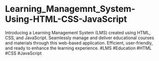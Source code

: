 # Learning_Managemnt_System-Using-HTML-CSS-JavaScript
Introducing a Learning Management System (LMS) created using HTML, CSS, and JavaScript. Seamlessly manage and deliver educational courses and materials through this web-based application. Efficient, user-friendly, and ready to enhance the learning experience. #LMS #Education #HTML #CSS #JavaScript
